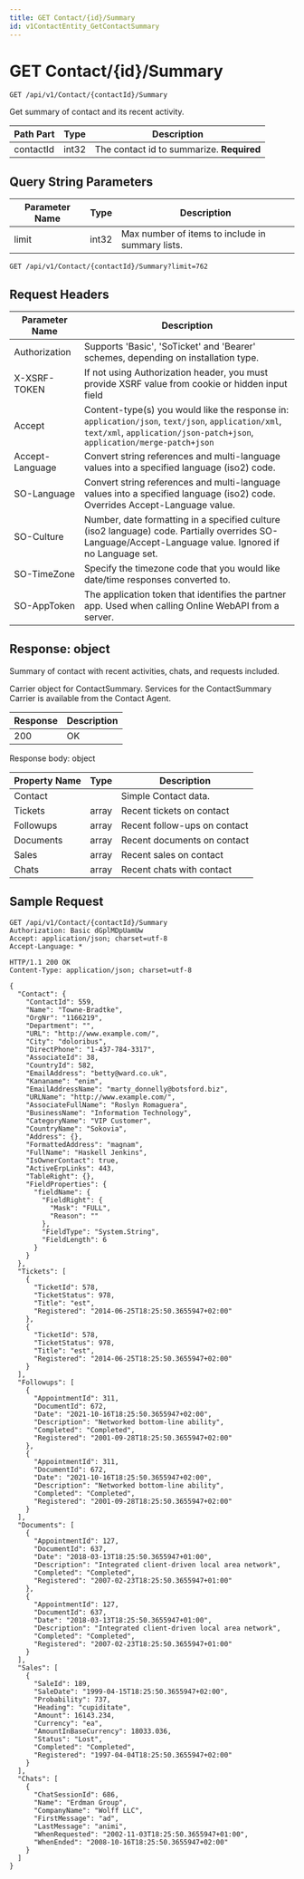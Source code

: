 ```yaml
---
title: GET Contact/{id}/Summary
id: v1ContactEntity_GetContactSummary
---
```


# GET Contact/{id}/Summary

```http
GET /api/v1/Contact/{contactId}/Summary
```

Get summary of contact and its recent activity.






| Path Part | Type | Description |
|-----------|------|-------------|
| contactId | int32 | The contact id to summarize. **Required** |


## Query String Parameters

| Parameter Name | Type |  Description |
|----------------|------|--------------|
| limit | int32 |  Max number of items to include in summary lists. |

```http
GET /api/v1/Contact/{contactId}/Summary?limit=762
```


## Request Headers

| Parameter Name | Description |
|----------------|-------------|
| Authorization  | Supports 'Basic', 'SoTicket' and 'Bearer' schemes, depending on installation type. |
| X-XSRF-TOKEN   | If not using Authorization header, you must provide XSRF value from cookie or hidden input field |
| Accept         | Content-type(s) you would like the response in: `application/json`, `text/json`, `application/xml`, `text/xml`, `application/json-patch+json`, `application/merge-patch+json` |
| Accept-Language | Convert string references and multi-language values into a specified language (iso2) code. |
| SO-Language | Convert string references and multi-language values into a specified language (iso2) code. Overrides Accept-Language value. |
| SO-Culture | Number, date formatting in a specified culture (iso2 language) code. Partially overrides SO-Language/Accept-Language value. Ignored if no Language set. |
| SO-TimeZone | Specify the timezone code that you would like date/time responses converted to. |
| SO-AppToken | The application token that identifies the partner app. Used when calling Online WebAPI from a server. |


## Response: object

Summary of contact with recent activities, chats, and requests included.



Carrier object for ContactSummary.
Services for the ContactSummary Carrier is available from the <see cref="T:SuperOffice.CRM.Services.IContactAgent">Contact Agent</see>.

| Response | Description |
|----------------|-------------|
| 200 | OK |

Response body: object

| Property Name | Type |  Description |
|----------------|------|--------------|
| Contact |  | Simple Contact data. |
| Tickets | array | Recent tickets on contact |
| Followups | array | Recent follow-ups on contact |
| Documents | array | Recent documents on contact |
| Sales | array | Recent sales on contact |
| Chats | array | Recent chats with contact |

## Sample Request

```http!
GET /api/v1/Contact/{contactId}/Summary
Authorization: Basic dGplMDpUamUw
Accept: application/json; charset=utf-8
Accept-Language: *
```

```http_
HTTP/1.1 200 OK
Content-Type: application/json; charset=utf-8

{
  "Contact": {
    "ContactId": 559,
    "Name": "Towne-Bradtke",
    "OrgNr": "1166219",
    "Department": "",
    "URL": "http://www.example.com/",
    "City": "doloribus",
    "DirectPhone": "1-437-784-3317",
    "AssociateId": 38,
    "CountryId": 582,
    "EmailAddress": "betty@ward.co.uk",
    "Kananame": "enim",
    "EmailAddressName": "marty_donnelly@botsford.biz",
    "URLName": "http://www.example.com/",
    "AssociateFullName": "Roslyn Romaguera",
    "BusinessName": "Information Technology",
    "CategoryName": "VIP Customer",
    "CountryName": "Sokovia",
    "Address": {},
    "FormattedAddress": "magnam",
    "FullName": "Haskell Jenkins",
    "IsOwnerContact": true,
    "ActiveErpLinks": 443,
    "TableRight": {},
    "FieldProperties": {
      "fieldName": {
        "FieldRight": {
          "Mask": "FULL",
          "Reason": ""
        },
        "FieldType": "System.String",
        "FieldLength": 6
      }
    }
  },
  "Tickets": [
    {
      "TicketId": 578,
      "TicketStatus": 978,
      "Title": "est",
      "Registered": "2014-06-25T18:25:50.3655947+02:00"
    },
    {
      "TicketId": 578,
      "TicketStatus": 978,
      "Title": "est",
      "Registered": "2014-06-25T18:25:50.3655947+02:00"
    }
  ],
  "Followups": [
    {
      "AppointmentId": 311,
      "DocumentId": 672,
      "Date": "2021-10-16T18:25:50.3655947+02:00",
      "Description": "Networked bottom-line ability",
      "Completed": "Completed",
      "Registered": "2001-09-28T18:25:50.3655947+02:00"
    },
    {
      "AppointmentId": 311,
      "DocumentId": 672,
      "Date": "2021-10-16T18:25:50.3655947+02:00",
      "Description": "Networked bottom-line ability",
      "Completed": "Completed",
      "Registered": "2001-09-28T18:25:50.3655947+02:00"
    }
  ],
  "Documents": [
    {
      "AppointmentId": 127,
      "DocumentId": 637,
      "Date": "2018-03-13T18:25:50.3655947+01:00",
      "Description": "Integrated client-driven local area network",
      "Completed": "Completed",
      "Registered": "2007-02-23T18:25:50.3655947+01:00"
    },
    {
      "AppointmentId": 127,
      "DocumentId": 637,
      "Date": "2018-03-13T18:25:50.3655947+01:00",
      "Description": "Integrated client-driven local area network",
      "Completed": "Completed",
      "Registered": "2007-02-23T18:25:50.3655947+01:00"
    }
  ],
  "Sales": [
    {
      "SaleId": 189,
      "SaleDate": "1999-04-15T18:25:50.3655947+02:00",
      "Probability": 737,
      "Heading": "cupiditate",
      "Amount": 16143.234,
      "Currency": "ea",
      "AmountInBaseCurrency": 18033.036,
      "Status": "Lost",
      "Completed": "Completed",
      "Registered": "1997-04-04T18:25:50.3655947+02:00"
    }
  ],
  "Chats": [
    {
      "ChatSessionId": 686,
      "Name": "Erdman Group",
      "CompanyName": "Wolff LLC",
      "FirstMessage": "ad",
      "LastMessage": "animi",
      "WhenRequested": "2002-11-03T18:25:50.3655947+01:00",
      "WhenEnded": "2008-10-16T18:25:50.3655947+02:00"
    }
  ]
}
```